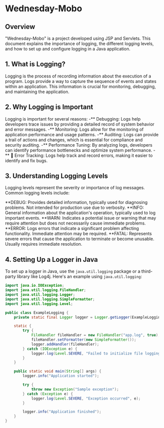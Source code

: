 # Wednesday-Mobo

## Overview

"Wednesday-Mobo" is a project developed using JSP and Servlets. This document explains the importance of logging, the different logging levels, and how to set up and configure logging in a Java application.

## 1. What is Logging?

Logging is the process of recording information about the execution of a program. Logs provide a way to capture the sequence of events and states within an application. This information is crucial for monitoring, debugging, and maintaining the application.

## 2. Why Logging is Important

Logging is important for several reasons:
-** Debugging: Logs help developers trace issues by providing a detailed record of system behavior and error messages.
-** Monitoring: Logs allow for the monitoring of application performance and usage patterns.
-** Auditing: Logs can provide a trail of actions and changes, which is essential for compliance and security auditing.
-** Performance Tuning: By analyzing logs, developers can identify performance bottlenecks and optimize system performance.
-**   Error Tracking: Logs help track and record errors, making it easier to identify and fix bugs.

## 3. Understanding Logging Levels

Logging levels represent the severity or importance of log messages. Common logging levels include:

**DEBUG: Provides detailed information, typically used for diagnosing problems. Not intended for production use due to verbosity.
**INFO: General information about the application's operation, typically used to log important events.
**WARN: Indicates a potential issue or warning that may require attention but does not necessarily cause immediate problems.
**ERROR: Logs errors that indicate a significant problem affecting functionality. Immediate attention may be required.
**FATAL: Represents severe errors that cause the application to terminate or become unusable. Usually requires immediate resolution.

## 4. Setting Up a Logger in Java

To set up a logger in Java, use the `java.util.logging` package or a third-party library like Log4j. Here's an example using `java.util.logging`:

```java
import java.io.IOException;
import java.util.logging.FileHandler;
import java.util.logging.Logger;
import java.util.logging.SimpleFormatter;
import java.util.logging.Level;

public class ExampleLogging {
    private static final Logger logger = Logger.getLogger(ExampleLogging.class.getName());

    static {
        try {
            FileHandler fileHandler = new FileHandler("app.log", true);
            fileHandler.setFormatter(new SimpleFormatter());
            logger.addHandler(fileHandler);
        } catch (IOException e) {
            logger.log(Level.SEVERE, "Failed to initialize file logging", e);
        }
    }

    public static void main(String[] args) {
        logger.info("Application started");

        try {
            throw new Exception("Sample exception");
        } catch (Exception e) {
            logger.log(Level.SEVERE, "Exception occurred", e);
        }

        logger.info("Application finished");
    }
}
